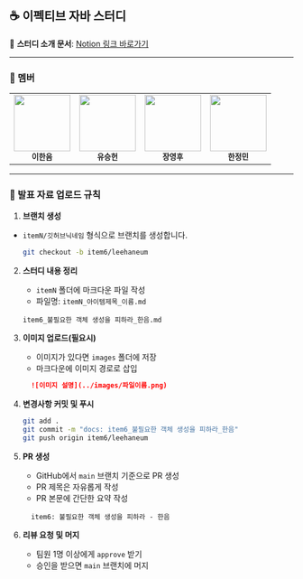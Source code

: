 ## ☕️ 이펙티브 자바 스터디

📄 **스터디 소개 문서**: [Notion 링크 바로가기](https://haneum21umm.notion.site/1fa1e00dd47980bdb436db838c64a509?pvs=4)

---

### 👥 멤버

<table> 
    <tr> 
        <td align="center">
            <img src="https://avatars.githubusercontent.com/u/103233513?v=4" width="100"/><br/> 
            <sub><b>이한음</b></sub> 
        </td> 
        <td align="center"> 
            <img src="https://avatars.githubusercontent.com/2heunxun" width="100"/><br/> 
            <sub><b>유승헌</b></sub> 
        </td>
        <td align="center"> 
            <img src="https://avatars.githubusercontent.com/u/128132449?v=4" width="100"/><br/> 
            <sub><b>장영후</b></sub> 
        </td> 
        <td align="center">
            <img src="https://avatars.githubusercontent.com/u/174999737?v=4" width="100"/><br/> 
            <sub><b>한정민</b></sub> 
        </td> 
    </tr> 
</table>

---


### 🔄 발표 자료 업로드 규칙

1. **브랜치 생성**
- `itemN/깃허브닉네임` 형식으로 브랜치를 생성합니다.
   ```bash
   git checkout -b item6/leehaneum
   ```

2. **스터디 내용 정리**

    * `itemN` 폴더에 마크다운 파일 작성
    * 파일명: `itemN_아이템제목_이름.md`
   ```
   item6_불필요한 객체 생성을 피하라_한음.md
   ```

3. **이미지 업로드(필요시)**

    * 이미지가 있다면 `images` 폴더에 저장
    * 마크다운에 이미지 경로로 삽입

    ```md
      ![이미지 설명](../images/파일이름.png)
    ```

4. **변경사항 커밋 및 푸시**

   ```bash
   git add .
   git commit -m "docs: item6_불필요한 객체 생성을 피하라_한음"
   git push origin item6/leehaneum
   ```

5. **PR 생성**

    * GitHub에서 `main` 브랜치 기준으로 PR 생성
    * PR 제목은 자유롭게 작성
    * PR 본문에 간단한 요약 작성

    ```
      item6: 불필요한 객체 생성을 피하라 - 한음
    ```
    

6. **리뷰 요청 및 머지**

    * 팀원 1명 이상에게 `approve` 받기
    * 승인을 받으면 `main` 브랜치에 머지

